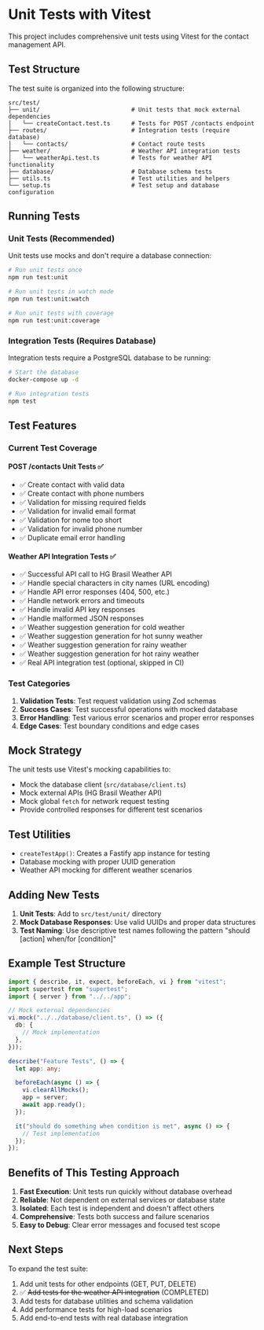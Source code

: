 # Unit Tests with Vitest

This project includes comprehensive unit tests using Vitest for the contact management API.

## Test Structure

The test suite is organized into the following structure:

```
src/test/
├── unit/                          # Unit tests that mock external dependencies
│   └── createContact.test.ts      # Tests for POST /contacts endpoint
├── routes/                        # Integration tests (require database)
│   └── contacts/                  # Contact route tests
├── weather/                       # Weather API integration tests
│   └── weatherApi.test.ts         # Tests for weather API functionality
├── database/                      # Database schema tests
├── utils.ts                       # Test utilities and helpers
└── setup.ts                       # Test setup and database configuration
```

## Running Tests

### Unit Tests (Recommended)

Unit tests use mocks and don't require a database connection:

```bash
# Run unit tests once
npm run test:unit

# Run unit tests in watch mode
npm run test:unit:watch

# Run unit tests with coverage
npm run test:unit:coverage
```

### Integration Tests (Requires Database)

Integration tests require a PostgreSQL database to be running:

```bash
# Start the database
docker-compose up -d

# Run integration tests
npm test
```

## Test Features

### Current Test Coverage

#### POST /contacts Unit Tests ✅

- ✅ Create contact with valid data
- ✅ Create contact with phone numbers
- ✅ Validation for missing required fields
- ✅ Validation for invalid email format
- ✅ Validation for nome too short
- ✅ Validation for invalid phone number
- ✅ Duplicate email error handling

#### Weather API Integration Tests ✅

- ✅ Successful API call to HG Brasil Weather API
- ✅ Handle special characters in city names (URL encoding)
- ✅ Handle API error responses (404, 500, etc.)
- ✅ Handle network errors and timeouts
- ✅ Handle invalid API key responses
- ✅ Handle malformed JSON responses
- ✅ Weather suggestion generation for cold weather
- ✅ Weather suggestion generation for hot sunny weather
- ✅ Weather suggestion generation for rainy weather
- ✅ Weather suggestion generation for hot rainy weather
- ✅ Real API integration test (optional, skipped in CI)

### Test Categories

1. **Validation Tests**: Test request validation using Zod schemas
2. **Success Cases**: Test successful operations with mocked database
3. **Error Handling**: Test various error scenarios and proper error responses
4. **Edge Cases**: Test boundary conditions and edge cases

## Mock Strategy

The unit tests use Vitest's mocking capabilities to:

- Mock the database client (`src/database/client.ts`)
- Mock external APIs (HG Brasil Weather API)
- Mock global `fetch` for network request testing
- Provide controlled responses for different test scenarios

## Test Utilities

- `createTestApp()`: Creates a Fastify app instance for testing
- Database mocking with proper UUID generation
- Weather API mocking for different weather scenarios

## Adding New Tests

1. **Unit Tests**: Add to `src/test/unit/` directory
2. **Mock Database Responses**: Use valid UUIDs and proper data structures
3. **Test Naming**: Use descriptive test names following the pattern "should [action] when/for [condition]"

## Example Test Structure

```typescript
import { describe, it, expect, beforeEach, vi } from "vitest";
import supertest from "supertest";
import { server } from "../../app";

// Mock external dependencies
vi.mock("../../database/client.ts", () => ({
  db: {
    // Mock implementation
  },
}));

describe("Feature Tests", () => {
  let app: any;

  beforeEach(async () => {
    vi.clearAllMocks();
    app = server;
    await app.ready();
  });

  it("should do something when condition is met", async () => {
    // Test implementation
  });
});
```

## Benefits of This Testing Approach

1. **Fast Execution**: Unit tests run quickly without database overhead
2. **Reliable**: Not dependent on external services or database state
3. **Isolated**: Each test is independent and doesn't affect others
4. **Comprehensive**: Tests both success and failure scenarios
5. **Easy to Debug**: Clear error messages and focused test scope

## Next Steps

To expand the test suite:

1. Add unit tests for other endpoints (GET, PUT, DELETE)
2. ✅ ~~Add tests for the weather API integration~~ (COMPLETED)
3. Add tests for database utilities and schema validation
4. Add performance tests for high-load scenarios
5. Add end-to-end tests with real database integration

